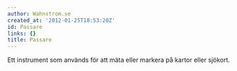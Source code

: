 ```yaml
---
author: Wahnstrom.se
created_at: '2012-01-25T18:53:20Z'
id: Passare
links: {}
title: Passare
---
```


Ett instrument som används för att mäta eller markera på kartor eller sjökort.